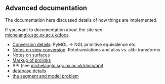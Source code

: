 ## Advanced documentation

The documentation here discussed details of how things are implemented.

If you want to documentation about the site see [michelanglo.sgc.ox.ac.uk/docs](https://michelanglo.sgc.ox.ac.uk/docs).

* [Conversion details](./conversion.md): PyMOL &rarr; NGL primitive equivalence etc.
* [Notes on view conversion](./notes_on_view_conversion.md): Rototranslations and alias vs. alibi transforms
* [Notes on surfaces](./notes_on_surfaces.md)
* [Markup of prolinks](./markup.md)
* API (see [michelanglo.sgc.ox.ac.uk/docs/api](https://michelanglo.sgc.ox.ac.uk/docs/api))
* [database details](./data.md)
* [the segment and model problem](./PyMOL_model_chains_segi.md)